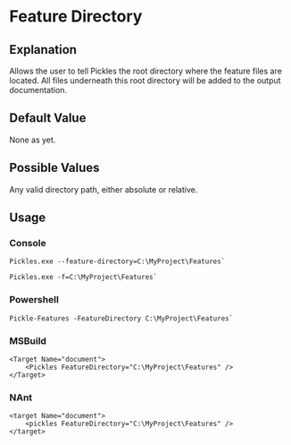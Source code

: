 # Feature Directory


## Explanation

Allows the user to tell Pickles the root directory where the feature files are located.  All files underneath this root directory will be added to the output documentation.

## Default Value

None as yet.

## Possible Values

Any valid directory path, either absolute or relative.

## Usage

### Console

	Pickles.exe --feature-directory=C:\MyProject\Features`

	Pickles.exe -f=C:\MyProject\Features`

### Powershell

	Pickle-Features -FeatureDirectory C:\MyProject\Features`

### MSBuild

    <Target Name="document">
        <Pickles FeatureDirectory="C:\MyProject\Features" />
    </Target>

### NAnt

    <target Name="document">
        <pickles FeatureDirectory="C:\MyProject\Features" />
    </target>
